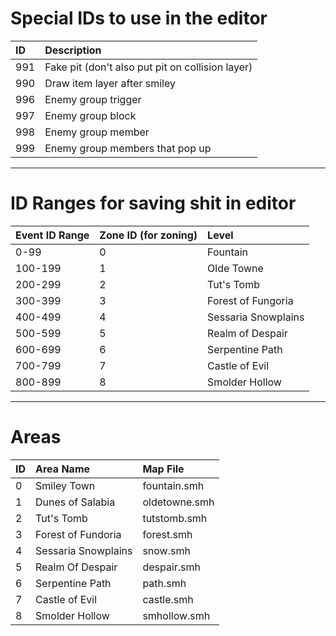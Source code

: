 # Special IDs to use in the editor #

| **ID** | **Description** |
|:-------|:----------------|
| 991    | Fake pit (don't also put pit on collision layer)|
| 990    | Draw item layer after smiley |
| 996    | Enemy group trigger |
| 997    | Enemy group block |
| 998    | Enemy group member |
| 999    | Enemy group members that pop up |


---

# ID Ranges for saving shit in editor #

| **Event ID Range** | **Zone ID (for zoning)** | **Level** |
|:-------------------|:-------------------------|:----------|
| 0-99               | 0                        | Fountain  |
| 100-199            | 1                        | Olde Towne |
| 200-299            | 2                        | Tut's Tomb |
| 300-399            | 3                        | Forest of Fungoria |
| 400-499            | 4                        | Sessaria Snowplains |
| 500-599            | 5                        | Realm of Despair |
| 600-699            | 6                        | Serpentine Path |
| 700-799            | 7                        | Castle of Evil |
| 800-899            | 8                        | Smolder Hollow |


---

# Areas #

|**ID**|**Area Name**|**Map File**|
|:-----|:------------|:-----------|
|0     |Smiley Town  |fountain.smh|
|1     |Dunes of Salabia|oldetowne.smh|
|2     |Tut's Tomb   |tutstomb.smh|
|3     |Forest of Fundoria|forest.smh  |
|4     |Sessaria Snowplains|snow.smh    |
|5     |Realm Of Despair|despair.smh |
|6     |Serpentine Path|path.smh    |
|7     |Castle of Evil|castle.smh  |
|8     |Smolder Hollow|smhollow.smh|